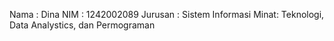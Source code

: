 Nama : Dina NIM : 1242002089 Jurusan : Sistem Informasi Minat: Teknologi, Data Analystics, dan Permograman 
